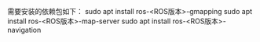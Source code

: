 需要安装的依赖包如下：
sudo apt install ros-<ROS版本>-gmapping
sudo apt install ros-<ROS版本>-map-server
sudo apt install ros-<ROS版本>-navigation
